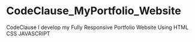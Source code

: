 # CodeClause_MyPortfolio_Website
CodeClause I develop my Fully Responsive Portfolio Website Using HTML CSS JAVASCRIPT
